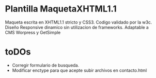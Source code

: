 Plantilla MaquetaXHTML1.1
===============

Maqueta escrita en XHTML1.1 stricto y CSS3. Codigo validado por la w3c. Diseño Responsive dinamico sin utilizacion de frameworks. Adaptable a CMS Worpress y 
GetSimple

toDOs
====

+ Corregir formulario de busqueda.
+ Modificar enctype para que acepte subir archivos en contacto.html
